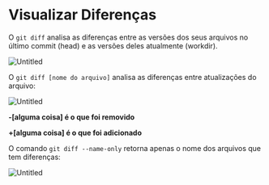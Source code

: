 # Visualizar Diferenças

O `git diff` analisa as diferenças entre as versões dos seus arquivos no último commit (head) e as versões deles atualmente (workdir).

![Untitled](https://s3-us-west-2.amazonaws.com/secure.notion-static.com/a4e82ae9-f2b8-4bcd-914c-afc81a94fcb0/Untitled.png)

O `git diff [nome do arquivo]` analisa as diferenças entre atualizações do arquivo:

![Untitled](https://s3-us-west-2.amazonaws.com/secure.notion-static.com/2a0317a6-bebf-4f17-b0af-d2fd15479803/Untitled.png)

**-[alguma coisa] é o que foi removido**

**+[alguma coisa] é o que foi adicionado**

O comando `git diff --name-only` retorna apenas o nome dos arquivos que tem diferenças:

![Untitled](https://s3-us-west-2.amazonaws.com/secure.notion-static.com/46ffc38d-1843-4cb9-bc46-1468ce749ac4/Untitled.png)